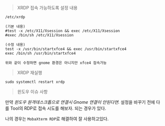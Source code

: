 > XRDP 접속 가능하도록 설정 내용

```Shell
/etc/xrdp

(기본 내용)
#test -x /etc/X11/Xsession && exec /etc/X11/Xsession
#exec /bin/sh /etc/X11/Xsession

(수정 내용)
test -x /usr/bin/startxfce4 && exec /usr/bin/startxfce4
exec /bin/sh /usr/bin/startxfce4

위와 같이 수정하면 gnome 환경은 아니지만 xfce4 접속가능
```

> XRDP 재실행

```Shell
sudo systemctl restart xrdp
```

> 윈도우 이슈 사항

만약 _윈도우 원격데스크톱으로 연결시 Gnome 연결이 안된다면._ 설정을 바꾸기 전에 다를 Tool의 RDP로 접속 시도를 해보자. 되는 경우가 있다.

나의 경우는 `MobaXterm RDP`로 해결하여 잘 사용하고있다.
